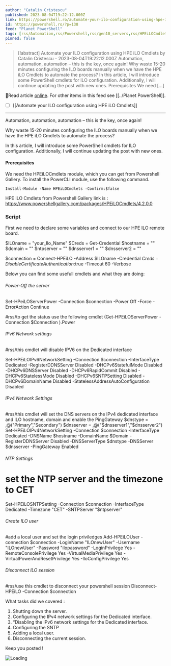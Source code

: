 ```yaml
---
author: "Catalin Cristescu"
published: 2023-08-04T19:22:12.000Z
link: https://powershell.ro/automate-your-ilo-configuration-using-hpe-ilo-cmdlets/
id: https://powershell.ro/?p=138
feed: "Planet PowerShell"
tags: [rss/Automation,rss/Powershell,rss/gen10_servers,rss/HPEiLOCmdlets,rss/ilo,rss/powershell,rss/proliant,rss/vmware]
pinned: false
---
```

> [!abstract] Automate your ILO configuration using HPE iLO Cmdlets by Catalin Cristescu - 2023-08-04T19:22:12.000Z
> Automation, automation, automation – this is the key, once again! Why waste 15-20 minutes configuring the ILO boards manually when we have the HPE iLO Cmdlets to automate the process? In this article, I will introduce some PowerShell cmdlets for ILO configuration. Additionally, I will continue updating the post with new ones. Prerequisites We need […]

🔗Read article [online](https://powershell.ro/automate-your-ilo-configuration-using-hpe-ilo-cmdlets/). For other items in this feed see [[../Planet PowerShell]].

- [ ] [[Automate your ILO configuration using HPE iLO Cmdlets]]
- - -
Automation, automation, automation – this is the key, once again!

Why waste 15-20 minutes configuring the ILO boards manually when we have the HPE iLO Cmdlets to automate the process?

In this article, I will introduce some PowerShell cmdlets for ILO configuration. Additionally, I will continue updating the post with new ones.

#### Prerequisites

We need the HPEiLOCmdlets module, which you can get from Powershell Gallery. To install the PowerCLI module, use the following command.

    Install-Module -Name HPEiLOCmdlets -Confirm:$false

HPE ILO Cmdlets from Powershell Gallery link is : https://www.powershellgallery.com/packages/HPEiLOCmdlets/4.2.0.0

### Script

First we need to declare some variables and connect to our HPE ILO remote board.

$ILOname = "your_Ilo_Name"
$Creds = Get-Credential
$hostname = ""
$domain = ""
$ntpserver = ""
$dnsserver1 = ""
$dnsserver2 = ""

$connection = Connect-HPEiLO -Address $ILOname -Credential $Creds -DisableCertificateAuthentication:$true -Timeout 60 -Verbose

Below you can find some usefull cmdlets and what they are doing:

###### Power-Off the server

Set-HPeiLOServerPower -Connection $connection -Power Off -Force -ErrorAction Continue

#rss/to get the status use the following cmdlet
(Get-HPEiLOServerPower -Connection $Connection ).Power

###### IPv6 Network settings

#rss/this cmdlet will disable IPV6 on the Dedicated interface

Set-HPEiLOIPv6NetworkSetting -Connection $connection -InterfaceType Dedicated -RegisterDDNSServer Disabled -DHCPv6StatefulMode Disabled -DHCPv6DNSServer Disabled -DHCPv6RapidCommit Disabled -DHCPv6StatelessMode Disabled -DHCPv6SNTPSetting Disabled -DHCPv6DomainName Disabled -StatelessAddressAutoConfiguration Disabled

###### IPv4 Network Settings

#rss/this cmdlet will set the DNS servers on the IPv4 dedicated interface and ILO hostname, domain and enable the PingGateway
$dnstype = ,@("Primary","Secondary")
$dnsserver = ,@("$dnsserver1","$dnsserver2")
Set-HPEiLOIPv4NetworkSetting -Connection $connection -InterfaceType Dedicated -DNSName $hostname -DomainName $Domain -RegisterDDNSServer Disabled -DNSServerType $dnstype -DNSServer $dnsserver -PingGateway Enabled

###### NTP Settings

# set the NTP server and the timezone to CET
Set-HPEiLOSNTPSetting -Connection $connection -InterfaceType Dedicated -Timezone "CET" -SNTPServer "$ntpserver"

###### Create ILO user

#add a local user and set the login priviledges
Add-HPEiLOUser -connection $connection -LoginName "ILOnewUser" -Username "ILOnewUser" -Password "ilopassword" -LoginPrivilege Yes -RemoteConsolePrivilege Yes -VirtualMediaPrivilege Yes -VirtualPowerAndResetPrivilege Yes -IloConfigPrivilege Yes

###### Disconnect ILO session

#rss/use this cmdlet to disconnect your powershell session
Disconnect-HPEiLO -Connection $connection 

What tasks did we covered :

1. Shutting down the server.
2. Configuring the IPv4 network settings for the Dedicated interface.
3. “Disabling the IPv6 network settings for the Dedicated interface.
4. Configuring the SNTP
5. Adding a local user.
6. Disconnecting the current session.

Keep you posted !

![Loading](https://powershell.ro/wp-content/plugins/page-views-count/ajax-loader-2x.gif)
